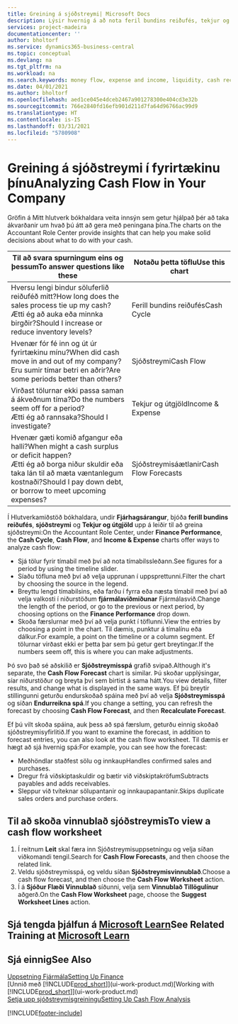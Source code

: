 ```yaml
---
title: Greining á sjóðstreymi| Microsoft Docs
description: Lýsir hvernig á að nota feril bundins reiðufés, tekjur og útgjöld, sjóðstreymi og sjóðstreymisspá myndrit til að greina fortíð og framtíð streymi peninga inn og út úr fyrirtækinu þínu.
services: project-madeira
documentationcenter: ''
author: bholtorf
ms.service: dynamics365-business-central
ms.topic: conceptual
ms.devlang: na
ms.tgt_pltfrm: na
ms.workload: na
ms.search.keywords: money flow, expense and income, liquidity, cash receipts minus cash payments, Cartera
ms.date: 04/01/2021
ms.author: bholtorf
ms.openlocfilehash: aed1ce045e4dceb2467a901278300e404cd3e32b
ms.sourcegitcommit: 766e2840fd16efb901d211d7fa64d96766ac99d9
ms.translationtype: HT
ms.contentlocale: is-IS
ms.lasthandoff: 03/31/2021
ms.locfileid: "5780908"
---
```

# <a name="analyzing-cash-flow-in-your-company"></a><span data-ttu-id="fef22-103">Greining á sjóðstreymi í fyrirtækinu þínu</span><span class="sxs-lookup"><span data-stu-id="fef22-103">Analyzing Cash Flow in Your Company</span></span>
<span data-ttu-id="fef22-104">Gröfin á Mitt hlutverk bókhaldara veita innsýn sem getur hjálpað þér að taka ákvarðanir um hvað þú átt að gera með peningana þína.</span><span class="sxs-lookup"><span data-stu-id="fef22-104">The charts on the Accountant Role Center provide insights that can help you make solid decisions about what to do with your cash.</span></span>  

| <span data-ttu-id="fef22-105">Til að svara spurningum eins og þessum</span><span class="sxs-lookup"><span data-stu-id="fef22-105">To answer questions like these</span></span> | <span data-ttu-id="fef22-106">Notaðu þetta töflu</span><span class="sxs-lookup"><span data-stu-id="fef22-106">Use this chart</span></span> |
| --- | --- |
| <span data-ttu-id="fef22-107">Hversu lengi bindur söluferlið reiðuféð mitt?</span><span class="sxs-lookup"><span data-stu-id="fef22-107">How long does the sales process tie up my cash?</span></span></br> <span data-ttu-id="fef22-108">Ætti ég að auka eða minnka birgðir?</span><span class="sxs-lookup"><span data-stu-id="fef22-108">Should I increase or reduce inventory levels?</span></span> |<span data-ttu-id="fef22-109">Ferill bundins reiðufés</span><span class="sxs-lookup"><span data-stu-id="fef22-109">Cash Cycle</span></span> |
| <span data-ttu-id="fef22-110">Hvenær fór fé inn og út úr fyrirtækinu mínu?</span><span class="sxs-lookup"><span data-stu-id="fef22-110">When did cash move in and out of my company?</span></span></br> <span data-ttu-id="fef22-111">Eru sumir tímar betri en aðrir?</span><span class="sxs-lookup"><span data-stu-id="fef22-111">Are some periods better than others?</span></span> |<span data-ttu-id="fef22-112">Sjóðstreymi</span><span class="sxs-lookup"><span data-stu-id="fef22-112">Cash Flow</span></span> |
| <span data-ttu-id="fef22-113">Virðast tölurnar ekki passa saman á ákveðnum tíma?</span><span class="sxs-lookup"><span data-stu-id="fef22-113">Do the numbers seem off for a period?</span></span></br> <span data-ttu-id="fef22-114">Ætti ég að rannsaka?</span><span class="sxs-lookup"><span data-stu-id="fef22-114">Should I investigate?</span></span> |<span data-ttu-id="fef22-115">Tekjur og útgjöld</span><span class="sxs-lookup"><span data-stu-id="fef22-115">Income & Expense</span></span> |
| <span data-ttu-id="fef22-116">Hvenær gæti komið afgangur eða halli?</span><span class="sxs-lookup"><span data-stu-id="fef22-116">When might a cash surplus or deficit happen?</span></span></br> <span data-ttu-id="fef22-117">Ætti ég að borga niður skuldir eða taka lán til að mæta væntanlegum kostnaði?</span><span class="sxs-lookup"><span data-stu-id="fef22-117">Should I pay down debt, or borrow to meet upcoming expenses?</span></span> |<span data-ttu-id="fef22-118">Sjóðstreymisáætlanir</span><span class="sxs-lookup"><span data-stu-id="fef22-118">Cash Flow Forecasts</span></span> |

<span data-ttu-id="fef22-119">Í Hlutverkamiðstöð bókhaldara, undir **Fjárhagsárangur**, bjóða **ferill bundins reiðufés**, **sjóðstreymi** og **Tekjur og útgjöld** upp á leiðir til að greina sjóðstreymi:</span><span class="sxs-lookup"><span data-stu-id="fef22-119">On the Accountant Role Center, under **Finance Performance**, the **Cash Cycle**, **Cash Flow**, and **Income & Expense** charts offer ways to analyze cash flow:</span></span>  

* <span data-ttu-id="fef22-120">Sjá tölur fyrir tímabil með því að nota tímabilssleðann.</span><span class="sxs-lookup"><span data-stu-id="fef22-120">See figures for a period by using the timeline slider.</span></span>  
* <span data-ttu-id="fef22-121">Síaðu töfluna með því að velja upprunan í uppsprettunni.</span><span class="sxs-lookup"><span data-stu-id="fef22-121">Filter the chart by choosing the source in the legend.</span></span>  
* <span data-ttu-id="fef22-122">Breyttu lengd tímabilsins, eða farðu í fyrra eða næsta tímabil með því að velja valkosti í niðurstöðum **fjármálaviðmiðunar** Fjármálasvið.</span><span class="sxs-lookup"><span data-stu-id="fef22-122">Change the length of the period, or go to the previous or next period, by choosing options on the **Finance Performance** drop down.</span></span>  
* <span data-ttu-id="fef22-123">Skoða færslurnar með því að velja punkt í töflunni.</span><span class="sxs-lookup"><span data-stu-id="fef22-123">View the entries by choosing a point in the chart.</span></span> <span data-ttu-id="fef22-124">Til dæmis, punktur á tímalínu eða dálkur.</span><span class="sxs-lookup"><span data-stu-id="fef22-124">For example, a point on the timeline or a column segment.</span></span> <span data-ttu-id="fef22-125">Ef tölurnar virðast ekki er þetta þar sem þú getur gert breytingar.</span><span class="sxs-lookup"><span data-stu-id="fef22-125">If the numbers seem off, this is where you can make adjustments.</span></span>  

<span data-ttu-id="fef22-126">Þó svo það sé aðskilið er **Sjóðstreymisspá** grafið svipað.</span><span class="sxs-lookup"><span data-stu-id="fef22-126">Although it's separate, the **Cash Flow Forecast** chart is similar.</span></span> <span data-ttu-id="fef22-127">Þú skoðar upplýsingar, síar niðurstöður og breyta því sem birtist á sama hátt.</span><span class="sxs-lookup"><span data-stu-id="fef22-127">You view details, filter results, and change what is displayed in the same ways.</span></span> <span data-ttu-id="fef22-128">Ef þú breytir stillingunni geturðu endurskoðað spáina með því að velja **Sjóðstreymisspá** og síðan **Endurreikna spá**.</span><span class="sxs-lookup"><span data-stu-id="fef22-128">If you change a setting, you can refresh the forecast by choosing **Cash Flow Forecast**, and then **Recalculate Forecast**.</span></span>

<span data-ttu-id="fef22-129">Ef þú vilt skoða spáina, auk þess að spá færslum, geturðu einnig skoðað sjóðstreymisyfirlitið.</span><span class="sxs-lookup"><span data-stu-id="fef22-129">If you want to examine the forecast, in addition to forecast entries, you can also look at the cash flow worksheet.</span></span> <span data-ttu-id="fef22-130">Til dæmis er hægt að sjá hvernig spá:</span><span class="sxs-lookup"><span data-stu-id="fef22-130">For example, you can see how the forecast:</span></span>

* <span data-ttu-id="fef22-131">Meðhöndlar staðfest sölu og innkaup</span><span class="sxs-lookup"><span data-stu-id="fef22-131">Handles confirmed sales and purchases.</span></span>  
* <span data-ttu-id="fef22-132">Dregur frá viðskiptaskuldir og bætir við viðskiptakröfum</span><span class="sxs-lookup"><span data-stu-id="fef22-132">Subtracts payables and adds receivables.</span></span>  
* <span data-ttu-id="fef22-133">Sleppur við tvíteknar sölupantanir og innkaupapantanir.</span><span class="sxs-lookup"><span data-stu-id="fef22-133">Skips duplicate sales orders and purchase orders.</span></span>  

## <a name="to-view-a-cash-flow-worksheet"></a><span data-ttu-id="fef22-134">Til að skoða vinnublað sjóðstreymis</span><span class="sxs-lookup"><span data-stu-id="fef22-134">To view a cash flow worksheet</span></span>
1. <span data-ttu-id="fef22-135">Í reitnum **Leit** skal færa inn Sjóðstreymisuppsetningu og velja síðan viðkomandi tengil.</span><span class="sxs-lookup"><span data-stu-id="fef22-135">Search for **Cash Flow Forecasts**, and then choose the related link.</span></span>  
2. <span data-ttu-id="fef22-136">Veldu sjóðstreymisspá, og veldu síðan **Sjóðstreymisvinnublað**.</span><span class="sxs-lookup"><span data-stu-id="fef22-136">Choose a cash flow forecast, and then choose the **Cash Flow Worksheet** action.</span></span>  
3. <span data-ttu-id="fef22-137">Í á **Sjóður Flæði Vinnublað** síðunni, velja sem **Vinnublað Tillögulínur** aðgerð.</span><span class="sxs-lookup"><span data-stu-id="fef22-137">On the **Cash Flow Worksheet** page, choose the **Suggest Worksheet Lines** action.</span></span>  

## <a name="see-related-training-at-microsoft-learn"></a><span data-ttu-id="fef22-138">Sjá tengda þjálfun á [Microsoft Learn](/learn/modules/forecast-cash-flow-dynamics-365-business-central/index)</span><span class="sxs-lookup"><span data-stu-id="fef22-138">See Related Training at [Microsoft Learn](/learn/modules/forecast-cash-flow-dynamics-365-business-central/index)</span></span>

## <a name="see-also"></a><span data-ttu-id="fef22-139">Sjá einnig</span><span class="sxs-lookup"><span data-stu-id="fef22-139">See Also</span></span>
[<span data-ttu-id="fef22-140">Uppsetning Fjármála</span><span class="sxs-lookup"><span data-stu-id="fef22-140">Setting Up Finance</span></span>](finance-setup-finance.md)  
<span data-ttu-id="fef22-141">[Unnið með [!INCLUDE[prod_short](includes/prod_short.md)]](ui-work-product.md)</span><span class="sxs-lookup"><span data-stu-id="fef22-141">[Working with [!INCLUDE[prod_short](includes/prod_short.md)]](ui-work-product.md)</span></span>  
[<span data-ttu-id="fef22-142">Setja upp sjóðstreymisgreiningu</span><span class="sxs-lookup"><span data-stu-id="fef22-142">Setting Up Cash Flow Analysis</span></span>](finance-setup-cash-flow-analyses.md)  


[!INCLUDE[footer-include](includes/footer-banner.md)]